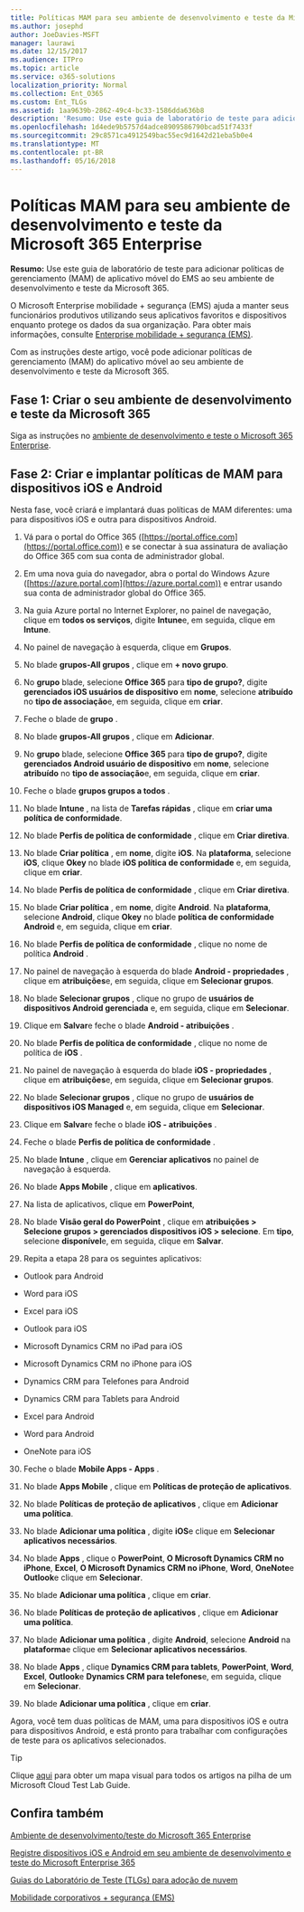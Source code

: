 ```yaml
---
title: Políticas MAM para seu ambiente de desenvolvimento e teste da Microsoft 365 Enterprise
ms.author: josephd
author: JoeDavies-MSFT
manager: laurawi
ms.date: 12/15/2017
ms.audience: ITPro
ms.topic: article
ms.service: o365-solutions
localization_priority: Normal
ms.collection: Ent_O365
ms.custom: Ent_TLGs
ms.assetid: 1aa9639b-2862-49c4-bc33-1586dda636b8
description: 'Resumo: Use este guia de laboratório de teste para adicionar políticas de gerenciamento (MAM) de aplicativo móvel do EMS ao seu ambiente de desenvolvimento e teste da Microsoft 365.'
ms.openlocfilehash: 1d4ede9b5757d4adce8909586790bcad51f7433f
ms.sourcegitcommit: 29c8571ca4912549bac55ec9d1642d21eba5b0e4
ms.translationtype: MT
ms.contentlocale: pt-BR
ms.lasthandoff: 05/16/2018
---
```

# <a name="mam-policies-for-your-microsoft-365-enterprise-devtest-environment"></a>Políticas MAM para seu ambiente de desenvolvimento e teste da Microsoft 365 Enterprise

 **Resumo:** Use este guia de laboratório de teste para adicionar políticas de gerenciamento (MAM) de aplicativo móvel do EMS ao seu ambiente de desenvolvimento e teste da Microsoft 365.
  
O Microsoft Enterprise mobilidade + segurança (EMS) ajuda a manter seus funcionários produtivos utilizando seus aplicativos favoritos e dispositivos enquanto protege os dados da sua organização. Para obter mais informações, consulte [Enterprise mobilidade + segurança (EMS)](https://www.microsoft.com/cloud-platform/enterprise-mobility-security).
  
Com as instruções deste artigo, você pode adicionar políticas de gerenciamento (MAM) do aplicativo móvel ao seu ambiente de desenvolvimento e teste da Microsoft 365.
  
## <a name="phase-1-build-out-your-microsoft-365-devtest-environment"></a>Fase 1: Criar o seu ambiente de desenvolvimento e teste da Microsoft 365

Siga as instruções no [ambiente de desenvolvimento e teste o Microsoft 365 Enterprise](the-microsoft-365-enterprise-dev-test-environment.md).
  
## <a name="phase-2-create-and-deploy-mam-policies-for-ios-and-android-devices"></a>Fase 2: Criar e implantar políticas de MAM para dispositivos iOS e Android

Nesta fase, você criará e implantará duas políticas de MAM diferentes: uma para dispositivos iOS e outra para dispositivos Android.
  
1. Vá para o portal do Office 365 ([https://portal.office.com](https://portal.office.com)) e se conectar à sua assinatura de avaliação do Office 365 com sua conta de administrador global.
    
2. Em uma nova guia do navegador, abra o portal do Windows Azure ([https://azure.portal.com](https://azure.portal.com)) e entrar usando sua conta de administrador global do Office 365.
    
3. Na guia Azure portal no Internet Explorer, no painel de navegação, clique em **todos os serviços**, digite **Intune**e, em seguida, clique em **Intune**.
    
4. No painel de navegação à esquerda, clique em **Grupos**.
    
5. No blade **grupos-All grupos** , clique em **+ novo grupo**.
    
6. No **grupo** blade, selecione **Office 365** para **tipo de grupo?**, digite **gerenciados iOS usuários de dispositivo** em **nome**, selecione **atribuído** no **tipo de associação**e, em seguida, clique em **criar**. 
    
7. Feche o blade de **grupo** .
    
8. No blade **grupos-All grupos** , clique em **Adicionar**.
    
9. No **grupo** blade, selecione **Office 365** para **tipo de grupo?**, digite **gerenciados Android usuário de dispositivo** em **nome**, selecione **atribuído** no **tipo de associação**e, em seguida, clique em **criar**.
    
10. Feche o blade **grupos grupos a todos** .
    
11. No blade **Intune** , na lista de **Tarefas rápidas** , clique em **criar uma política de conformidade**.
    
12. No blade **Perfis de política de conformidade** , clique em **Criar diretiva**.
    
13. No blade **Criar política** , em **nome**, digite **iOS**. Na **plataforma**, selecione **iOS**, clique **Okey** no blade **iOS política de conformidade** e, em seguida, clique em **criar**.
    
14. No blade **Perfis de política de conformidade** , clique em **Criar diretiva**.
    
15. No blade **Criar política** , em **nome**, digite **Android**. Na **plataforma**, selecione **Android**, clique **Okey** no blade **política de conformidade Android** e, em seguida, clique em **criar**.
    
16. No blade **Perfis de política de conformidade** , clique no nome de política **Android** .
    
17. No painel de navegação à esquerda do blade **Android - propriedades** , clique em **atribuições**e, em seguida, clique em **Selecionar grupos**.
    
18. No blade **Selecionar grupos** , clique no grupo de **usuários de dispositivos Android gerenciada** e, em seguida, clique em **Selecionar**.
    
19. Clique em **Salvar**e feche o blade **Android - atribuições** .
    
20. No blade **Perfis de política de conformidade** , clique no nome de política de **iOS** .
    
21. No painel de navegação à esquerda do blade **iOS - propriedades** , clique em **atribuições**e, em seguida, clique em **Selecionar grupos**.
    
22. No blade **Selecionar grupos** , clique no grupo de **usuários de dispositivos iOS Managed** e, em seguida, clique em **Selecionar**.
    
23. Clique em **Salvar**e feche o blade **iOS - atribuições** .
    
24. Feche o blade **Perfis de política de conformidade** .
    
25. No blade **Intune** , clique em **Gerenciar aplicativos** no painel de navegação à esquerda.
    
26. No blade **Apps Mobile** , clique em **aplicativos**.
    
27. Na lista de aplicativos, clique em **PowerPoint**, 
    
28. No blade **Visão geral do PowerPoint** , clique em **atribuições > Selecione grupos > gerenciados dispositivos iOS > selecione**. Em **tipo**, selecione **disponível**e, em seguida, clique em **Salvar**.
    
29. Repita a etapa 28 para os seguintes aplicativos:
    
  - Outlook para Android
    
  - Word para iOS
    
  - Excel para iOS
    
  - Outlook para iOS
    
  - Microsoft Dynamics CRM no iPad para iOS
    
  - Microsoft Dynamics CRM no iPhone para iOS
    
  - Dynamics CRM para Telefones para Android
    
  - Dynamics CRM para Tablets para Android
    
  - Excel para Android
    
  - Word para Android
    
  - OneNote para iOS
    
30. Feche o blade **Mobile Apps - Apps** .
    
31. No blade **Apps Mobile** , clique em **Políticas de proteção de aplicativos**.
    
32. No blade **Políticas de proteção de aplicativos** , clique em **Adicionar uma política**.
    
33. No blade **Adicionar uma política** , digite **iOS**e clique em **Selecionar aplicativos necessários**.
    
34. No blade **Apps** , clique o **PowerPoint**, **O Microsoft Dynamics CRM no iPhone**, **Excel**, **O Microsoft Dynamics CRM no iPhone**, **Word**, **OneNote**e **Outlook**e clique em **Selecionar**.
    
35. No blade **Adicionar uma política** , clique em **criar**.
    
36. No blade **Políticas de proteção de aplicativos** , clique em **Adicionar uma política**.
    
37. No blade **Adicionar uma política** , digite **Android**, selecione **Android** na **plataforma**e clique em **Selecionar aplicativos necessários**.
    
38. No blade **Apps** , clique **Dynamics CRM para tablets**, **PowerPoint**, **Word**, **Excel**, **Outlook**e **Dynamics CRM para telefones**e, em seguida, clique em **Selecionar**.
    
39. No blade **Adicionar uma política** , clique em **criar**.
    
Agora, você tem duas políticas de MAM, uma para dispositivos iOS e outra para dispositivos Android, e está pronto para trabalhar com configurações de teste para os aplicativos selecionados.
  
> [!TIP]
> Clique [aqui](http://aka.ms/catlgstack) para obter um mapa visual para todos os artigos na pilha de um Microsoft Cloud Test Lab Guide.
  
## <a name="see-also"></a>Confira também

[Ambiente de desenvolvimento/teste do Microsoft 365 Enterprise](the-microsoft-365-enterprise-dev-test-environment.md)
  
[Registre dispositivos iOS e Android em seu ambiente de desenvolvimento e teste do Microsoft Enterprise 365](enroll-ios-and-android-devices-in-your-microsoft-enterprise-365-dev-test-environ.md)
  
[Guias do Laboratório de Teste (TLGs) para adoção de nuvem](cloud-adoption-test-lab-guides-tlgs.md)

[Mobilidade corporativos + segurança (EMS)](https://www.microsoft.com/cloud-platform/enterprise-mobility-security)


